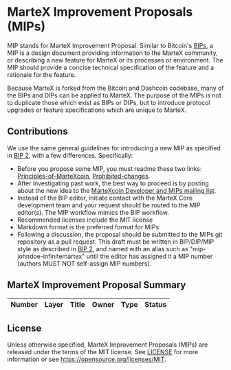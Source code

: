 # MarteX Improvement Proposals (MIPs)

MIP stands for MarteX Improvement Proposal. Similar to Bitcoin's [BIPs](https://github.com/bitcoin/bips/), a MIP is a design document providing information to the MarteX community, or describing a new feature for MarteX or its processes or environment. The MIP should provide a concise technical specification of the feature and a rationale for the feature.

Because MarteX is forked from the Bitcoin and Dashcoin codebase, many of the BIPs and DIPs can be applied to MarteX. The purpose of the MIPs is not to duplicate those which exist as BIPs or DIPs, but to introduce protocol upgrades or feature specifications which are unique to MarteX.


## Contributions

We use the same general guidelines for introducing a new MIP as specified in [BIP 2](https://github.com/bitcoin/bips/blob/master/bip-0002.mediawiki), with a few differences. Specifically:

* Before you propose some MIP, you must readme these two links: [Principles-of-MarteXcoin](./MarteXcoin-philosophy/Principles-of-MarteXcoin.mediawiki), [Prohibited-changes](./MarteXcoin-philosophy/Prohibited-changes.mediawiki).
* After investigating past work, the best way to proceed is by posting about the new idea to the [MarteXcoin Developer and MIPs mailing list](https://groups.google.com/d/forum/martexcoin-developers-and-mips).
* Instead of the BIP editor, initiate contact with the MarteX Core development team and your request should be routed to the MIP editor(s). The MIP workflow mimics the BIP workflow.
* Recommended licenses include the MIT license
* Markdown format is the preferred format for MIPs
* Following a discussion, the proposal should be submitted to the MIPs git repository as a pull request. This draft must be written in BIP/DIP/MIP style as described in [BIP 2](https://github.com/bitcoin/bips/blob/master/bip-0002.mediawiki), and named with an alias such as "mip-johndoe-infinitemartex" until the editor has assigned it a MIP number (authors MUST NOT self-assign MIP numbers).


## MarteX Improvement Proposal Summary
Number | Layer | Title | Owner | Type | Status
--- | --- | --- | --- | --- | ---


## License

Unless otherwise specified, MarteX Improvement Proposals (MIPs) are released under the terms of the MIT license. See [LICENSE](LICENSE) for more information or see https://opensource.org/licenses/MIT.
